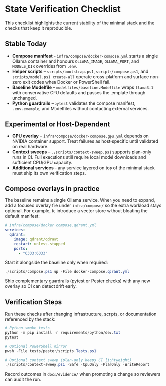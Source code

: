# State Verification Checklist

This checklist highlights the current stability of the minimal stack and the checks that keep it reproducible.

## Stable Today
- **Compose manifest** – `infra/compose/docker-compose.yml` starts a single Ollama container and honours `OLLAMA_IMAGE`, `OLLAMA_PORT`, and `MODELS_DIR` overrides from `.env`.
- **Helper scripts** – `scripts/bootstrap.ps1`, `scripts/compose.ps1`, and `scripts/model.ps1 create-all` operate cross-platform and surface non-zero exit codes when Docker or PowerShell fail.
- **Baseline Modelfile** – `modelfiles/baseline.Modelfile` wraps `llama3.1` with conservative CPU defaults and passes the template through unchanged.
- **Python guardrails** – `pytest` validates the compose manifest, `.env.example`, and Modelfiles without contacting external services.

## Experimental or Host-Dependent
- **GPU overlay** – `infra/compose/docker-compose.gpu.yml` depends on NVIDIA container support. Treat failures as host-specific until validated on real hardware.
- **Context sweeps** – `./scripts/context-sweep.ps1` supports plan-only runs in CI. Full executions still require local model downloads and sufficient CPU/GPU capacity.
- **Additional services** – any service layered on top of the minimal stack must ship its own verification steps.

## Compose overlays in practice
The baseline remains a single Ollama service. When you need to expand, add a focused overlay file under `infra/compose/` so the extra workload stays optional. For example, to introduce a vector store without bloating the default manifest:

```yaml
# infra/compose/docker-compose.qdrant.yml
services:
  qdrant:
    image: qdrant/qdrant
    restart: unless-stopped
    ports:
      - "6333:6333"
```

Start it alongside the baseline only when required:

```powershell
./scripts/compose.ps1 up -File docker-compose.qdrant.yml
```

Ship complementary guardrails (pytest or Pester checks) with any new overlay so CI can detect drift early.

## Verification Steps
Run these checks after changing infrastructure, scripts, or documentation referenced by the stack:

```powershell
# Python smoke tests
python -m pip install -r requirements/python/dev.txt
pytest

# Optional PowerShell mirror
pwsh -File tests/pester/scripts.Tests.ps1

# Optional context sweep (plan-only keeps CI lightweight)
./scripts/context-sweep.ps1 -Safe -CpuOnly -PlanOnly -WriteReport
```

Record outcomes in `docs/evidence/` when promoting a change so reviewers can audit the run.
